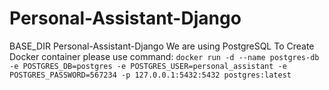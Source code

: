 # Personal-Assistant-Django
BASE_DIR Personal-Assistant-Django
We are using PostgreSQL
To Create Docker container please use command: ```docker run -d --name postgres-db -e POSTGRES_DB=postgres -e POSTGRES_USER=personal_assistant -e POSTGRES_PASSWORD=567234 -p 127.0.0.1:5432:5432 postgres:latest```